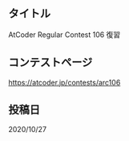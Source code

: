 ## タイトル

AtCoder Regular Contest 106 復習

## コンテストページ

https://atcoder.jp/contests/arc106

## 投稿日

2020/10/27
